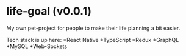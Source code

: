 # life-goal (v0.0.1)

My own pet-project for people to make their life planning a bit easier.

Tech stack is up here:
*React Native
*TypeScript
*Redux
*GraphQL
*MySQL
*Web-Sockets
